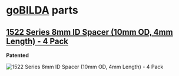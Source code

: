 # [goBILDA](https://www.gobilda.com/) parts
## [1522 Series 8mm ID Spacer (10mm OD, 4mm Length) - 4 Pack](https://www.gobilda.com/1522-series-8mm-id-spacer-10mm-od-4mm-length-4-pack/)

**Patented**

<img alt='1522 Series 8mm ID Spacer (10mm OD, 4mm Length) - 4 Pack' src='../../../generated_files/parts/gobilda/hardware-spacer-steel-8mm-4mm.svg'/>
